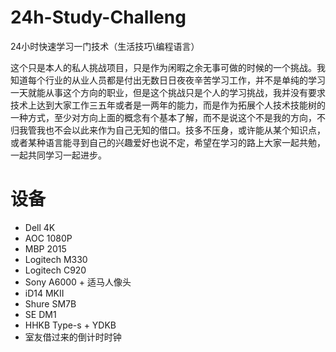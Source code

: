 <!--
 * @Author: your name
 * @Date: 2021-04-18 14:24:31
 * @LastEditTime: 2021-04-18 14:37:38
 * @LastEditors: Please set LastEditors
 * @Description: In User Settings Edit
 * @FilePath: /undefined/Users/itgoyo/Documents/Github/24h-Study-Challenge/README.md
-->
# 24h-Study-Challeng

24小时快速学习一门技术（生活技巧\编程语言）

这个只是本人的私人挑战项目，只是作为闲暇之余无事可做的时候的一个挑战。我知道每个行业的从业人员都是付出无数日日夜夜辛苦学习工作，并不是单纯的学习一天就能从事这个方向的职业，但是这个挑战只是个人的学习挑战，我并没有要求技术上达到大家工作三五年或者是一两年的能力，而是作为拓展个人技术技能树的一种方式，至少对方向上面的概念有个基本了解，而不是说这个不是我的方向，不归我管我也不会以此来作为自己无知的借口。技多不压身，或许能从某个知识点，或者某种语言能寻到自己的兴趣爱好也说不定，希望在学习的路上大家一起共勉，一起共同学习一起进步。

# 设备
- Dell 4K
- AOC 1080P
- MBP 2015
- Logitech M330
- Logitech C920
- Sony A6000 + 适马人像头
- iD14 MKII
- Shure SM7B
- SE DM1
- HHKB Type-s + YDKB
- 室友借过来的倒计时时钟
